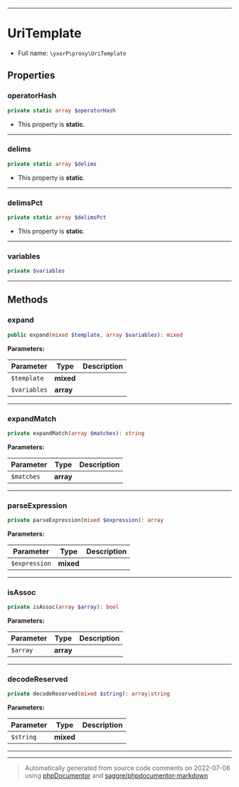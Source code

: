 ***

# UriTemplate





* Full name: `\yxorP\proxy\UriTemplate`



## Properties


### operatorHash



```php
private static array $operatorHash
```



* This property is **static**.


***

### delims



```php
private static array $delims
```



* This property is **static**.


***

### delimsPct



```php
private static array $delimsPct
```



* This property is **static**.


***

### variables



```php
private $variables
```






***

## Methods


### expand



```php
public expand(mixed $template, array $variables): mixed
```








**Parameters:**

| Parameter | Type | Description |
|-----------|------|-------------|
| `$template` | **mixed** |  |
| `$variables` | **array** |  |




***

### expandMatch



```php
private expandMatch(array $matches): string
```








**Parameters:**

| Parameter | Type | Description |
|-----------|------|-------------|
| `$matches` | **array** |  |




***

### parseExpression



```php
private parseExpression(mixed $expression): array
```








**Parameters:**

| Parameter | Type | Description |
|-----------|------|-------------|
| `$expression` | **mixed** |  |




***

### isAssoc



```php
private isAssoc(array $array): bool
```








**Parameters:**

| Parameter | Type | Description |
|-----------|------|-------------|
| `$array` | **array** |  |




***

### decodeReserved



```php
private decodeReserved(mixed $string): array|string
```








**Parameters:**

| Parameter | Type | Description |
|-----------|------|-------------|
| `$string` | **mixed** |  |




***


***
> Automatically generated from source code comments on 2022-07-08 using [phpDocumentor](http://www.phpdoc.org/) and [saggre/phpdocumentor-markdown](https://github.com/Saggre/phpDocumentor-markdown)
